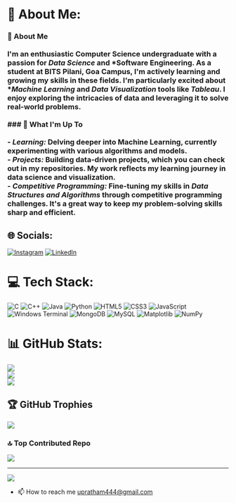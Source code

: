 # 💫 About Me:
### 🌟 About Me<br><br>I'm an enthusiastic Computer Science undergraduate with a passion for *Data Science* and *Software Engineering. As a student at BITS Pilani, Goa Campus, I'm actively learning and growing my skills in these fields. I'm particularly excited about **Machine Learning* and *Data Visualization* tools like *Tableau*. I enjoy exploring the intricacies of data and leveraging it to solve real-world problems.<br><br>### 🚀 What I'm Up To<br><br>- *Learning:* Delving deeper into Machine Learning, currently experimenting with various algorithms and models.<br>- *Projects:* Building data-driven projects, which you can check out in my repositories. My work reflects my learning journey in data science and visualization.<br>- *Competitive Programming:* Fine-tuning my skills in *Data Structures and Algorithms* through competitive programming challenges. It's a great way to keep my problem-solving skills sharp and efficient.<br>


## 🌐 Socials:
[![Instagram](https://img.shields.io/badge/Instagram-%23E4405F.svg?logo=Instagram&logoColor=white)](https://instagram.com/uppal._.pratham) [![LinkedIn](https://img.shields.io/badge/LinkedIn-%230077B5.svg?logo=linkedin&logoColor=white)](https://linkedin.com/in/www.linkedin.com/in/pratham-uppal-aa1536319) 

# 💻 Tech Stack:
![C](https://img.shields.io/badge/c-%2300599C.svg?style=for-the-badge&logo=c&logoColor=white) ![C++](https://img.shields.io/badge/c++-%2300599C.svg?style=for-the-badge&logo=c%2B%2B&logoColor=white) ![Java](https://img.shields.io/badge/java-%23ED8B00.svg?style=for-the-badge&logo=openjdk&logoColor=white) ![Python](https://img.shields.io/badge/python-3670A0?style=for-the-badge&logo=python&logoColor=ffdd54) ![HTML5](https://img.shields.io/badge/html5-%23E34F26.svg?style=for-the-badge&logo=html5&logoColor=white) ![CSS3](https://img.shields.io/badge/css3-%231572B6.svg?style=for-the-badge&logo=css3&logoColor=white) ![JavaScript](https://img.shields.io/badge/javascript-%23323330.svg?style=for-the-badge&logo=javascript&logoColor=%23F7DF1E) ![Windows Terminal](https://img.shields.io/badge/Windows%20Terminal-%234D4D4D.svg?style=for-the-badge&logo=windows-terminal&logoColor=white) ![MongoDB](https://img.shields.io/badge/MongoDB-%234ea94b.svg?style=for-the-badge&logo=mongodb&logoColor=white) ![MySQL](https://img.shields.io/badge/mysql-4479A1.svg?style=for-the-badge&logo=mysql&logoColor=white) ![Matplotlib](https://img.shields.io/badge/Matplotlib-%23ffffff.svg?style=for-the-badge&logo=Matplotlib&logoColor=black) ![NumPy](https://img.shields.io/badge/numpy-%23013243.svg?style=for-the-badge&logo=numpy&logoColor=white)
# 📊 GitHub Stats:
![](https://github-readme-stats.vercel.app/api?username=Pratham-Uppal&theme=dark&hide_border=false&include_all_commits=true&count_private=true)<br/>
![](https://github-readme-streak-stats.herokuapp.com/?user=Pratham-Uppal&theme=dark&hide_border=false)<br/>
![](https://github-readme-stats.vercel.app/api/top-langs/?username=Pratham-Uppal&theme=dark&hide_border=false&include_all_commits=true&count_private=true&layout=compact)

## 🏆 GitHub Trophies
![](https://github-profile-trophy.vercel.app/?username=Pratham-Uppal&theme=radical&no-frame=false&no-bg=false&margin-w=4)

### 🔝 Top Contributed Repo
![](https://github-contributor-stats.vercel.app/api?username=Pratham-Uppal&limit=5&theme=dark&combine_all_yearly_contributions=true)

---
[![](https://visitcount.itsvg.in/api?id=Pratham-Uppal&icon=0&color=0)](https://visitcount.itsvg.in)

<!-- Proudly created with GPRM ( https://gprm.itsvg.in ) -->
- 📫 How to reach me upratham444@gmail.com

